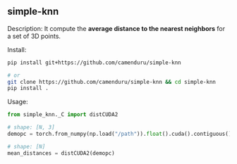 simple-knn
---

Description: It compute the **average distance to the nearest neighbors** for a set of 3D points.

Install:
```bash
pip install git+https://github.com/camenduru/simple-knn

# or 
git clone https://github.com/camenduru/simple-knn && cd simple-knn
pip install .
```

Usage:
```python
from simple_knn._C import distCUDA2

# shape: [N, 3]
demopc = torch.from_numpy(np.load("/path")).float().cuda().contiguous() 

# shape: [N]
mean_distances = distCUDA2(demopc)
```
